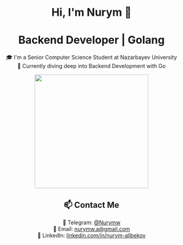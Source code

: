 <div align="center">

# Hi, I'm Nurym 👋  
# Backend Developer | Golang

🎓 I'm a Senior Computer Science Student at Nazarbayev University  
🌱 Currently diving deep into Backend Development with Go

<img src="https://miro.medium.com/v2/resize:fit:4800/format:webp/0*NCKH5j7mncvMVBcR.gif" width="300"/>

## 📫 Contact Me

💬 Telegram: [@Nurymw](https://t.me/Nurymw)  
📧 Email: [nurymw.a@gmail.com](mailto:nurymw.a@gmail.com)  
🔗 LinkedIn: [linkedin.com/in/nurym-alibekov](https://www.linkedin.com/in/nurym-alibekov)

</div>
